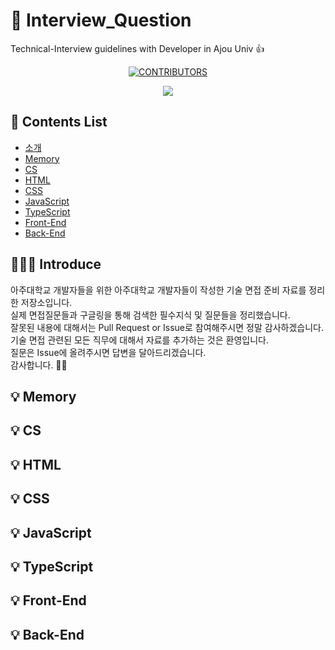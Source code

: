 # 🧐 Interview_Question
Technical-Interview guidelines with Developer in Ajou Univ :+1:

<div align=center>

[![CONTRIBUTORS](https://img.shields.io/badge/contributors-1-green.svg?style=flat-square)](https://github.com/AJOU-DEVELOPERS/Interview_Question)

<a href="https://github.com/AJOU-DEVELOPERS/Interview_Question/graphs/contributors">
  <img src="https://contrib.rocks/image?repo=AJOU-DEVELOPERS/Interview_Question" />
</a>

</div>

## 📝 Contents List
- [소개]()
- [Memory](https://github.com/AJOU-DEVELOPERS/Interview_Question/blob/main/Memory/README.md)
- [CS]()
- [HTML]()
- [CSS]()
- [JavaScript]()
- [TypeScript]()
- [Front-End]()
- [Back-End]()

## 🧑🏻‍💻 Introduce

아주대학교 개발자들을 위한 아주대학교 개발자들이 작성한 기술 면접 준비 자료를 정리한 저장소입니다. <br />
실제 면접질문들과 구글링을 통해 검색한 필수지식 및 질문들을 정리했습니다. <br />
잘못된 내용에 대해서는 Pull Request or Issue로 참여해주시면 정말 감사하겠습니다. <br />
기술 면접 관련된 모든 직무에 대해서 자료를 추가하는 것은 환영입니다. <br />
질문은 Issue에 올려주시면 답변을 달아드리겠습니다. <br />
감사합니다. 🙇🏻 <br />

## 💡 Memory

## 💡 CS

## 💡 HTML

## 💡 CSS

## 💡 JavaScript

## 💡 TypeScript

## 💡 Front-End

## 💡 Back-End
